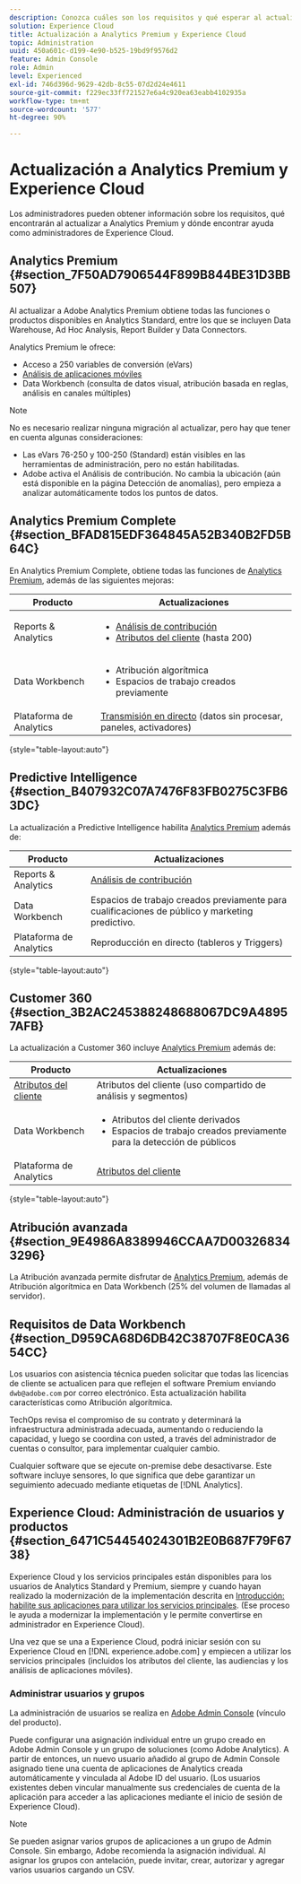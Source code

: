 ```yaml
---
description: Conozca cuáles son los requisitos y qué esperar al actualizar a Analytics Premium.
solution: Experience Cloud
title: Actualización a Analytics Premium y Experience Cloud
topic: Administration
uuid: 450a601c-d199-4e90-b525-19bd9f9576d2
feature: Admin Console
role: Admin
level: Experienced
exl-id: 746d396d-9629-42db-8c55-07d2d24e4611
source-git-commit: f229ec33ff721527e6a4c920ea63eabb4102935a
workflow-type: tm+mt
source-wordcount: '577'
ht-degree: 90%

---
```


# Actualización a Analytics Premium y Experience Cloud

Los administradores pueden obtener información sobre los requisitos, qué encontrarán al actualizar a Analytics Premium y dónde encontrar ayuda como administradores de Experience Cloud.

## Analytics Premium {#section_7F50AD7906544F899B844BE31D3BB507}

Al actualizar a Adobe Analytics Premium obtiene todas las funciones o productos disponibles en Analytics Standard, entre los que se incluyen Data Warehouse, Ad Hoc Analysis, Report Builder y Data Connectors.

Analytics Premium le ofrece:

* Acceso a 250 variables de conversión (eVars)
* [Análisis de aplicaciones móviles](https://experienceleague.adobe.com/docs/mobile-services/using/home.html?lang=es)
* Data Workbench (consulta de datos visual, atribución basada en reglas, análisis en canales múltiples)

>[!NOTE]
>
>No es necesario realizar ninguna migración al actualizar, pero hay que tener en cuenta algunas consideraciones:
>
>* Las eVars 76-250 y 100-250 (Standard) están visibles en las herramientas de administración, pero no están habilitadas.
>* Adobe activa el Análisis de contribución. No cambia la ubicación (aún está disponible en la página Detección de anomalías), pero empieza a analizar automáticamente todos los puntos de datos.

## Analytics Premium Complete {#section_BFAD815EDF364845A52B340B2FD5B64C}

En Analytics Premium Complete, obtiene todas las funciones de [Analytics Premium](upgrade-to-analytics-premium.md#section_7F50AD7906544F899B844BE31D3BB507), además de las siguientes mejoras:

| Producto | Actualizaciones |
|--- |--- |
| Reports &amp; Analytics | <ul><li>[Análisis de contribución](https://experienceleague.adobe.com/docs/analytics/analyze/analysis-workspace/virtual-analyst/contribution-analysis/ca-tokens.html?lang=es)</li><li>[Atributos del cliente](attributes.md#concept_ACFEE7C8B8E94875BA0825CDF4913AF1) (hasta 200)</li></ul> |
| Data Workbench | <ul><li>Atribución algorítmica</li><li>Espacios de trabajo creados previamente</li></ul> |
| Plataforma de Analytics | [Transmisión en directo](https://github.com/AdobeDocs/analytics-1.4-apis/blob/master/docs/live-stream-api/index.md) (datos sin procesar, paneles, activadores) |

{style="table-layout:auto"}

## Predictive Intelligence {#section_B407932C07A7476F83FB0275C3FB63DC}

La actualización a Predictive Intelligence habilita [Analytics Premium](upgrade-to-analytics-premium.md#section_7F50AD7906544F899B844BE31D3BB507) además de:

| Producto | Actualizaciones |
|---|---|
| Reports &amp; Analytics | [Análisis de contribución](https://experienceleague.adobe.com/docs/analytics/analyze/analysis-workspace/virtual-analyst/contribution-analysis/ca-tokens.html?lang=es) |
| Data Workbench | Espacios de trabajo creados previamente para cualificaciones de público y marketing predictivo. |
| Plataforma de Analytics | Reproducción en directo (tableros y Triggers) |

{style="table-layout:auto"}

## Customer 360 {#section_3B2AC245388248688067DC9A48957AFB}

La actualización a Customer 360 incluye [Analytics Premium](upgrade-to-analytics-premium.md#section_7F50AD7906544F899B844BE31D3BB507) además de:

| Producto | Actualizaciones |
|--- |--- |
| [Atributos del cliente](attributes.md) | Atributos del cliente (uso compartido de análisis y segmentos) |
| Data Workbench | <ul><li>Atributos del cliente derivados</li><li>Espacios de trabajo creados previamente para la detección de públicos</li></ul> |
| Plataforma de Analytics | [Atributos del cliente](attributes.md) |

{style="table-layout:auto"}

## Atribución avanzada {#section_9E4986A8389946CCAA7D003268343296}

La Atribución avanzada permite disfrutar de [Analytics Premium](upgrade-to-analytics-premium.md#section_7F50AD7906544F899B844BE31D3BB507), además de Atribución algorítmica en Data Workbench (25% del volumen de llamadas al servidor).

## Requisitos de Data Workbench {#section_D959CA68D6DB42C38707F8E0CA3654CC}

Los usuarios con asistencia técnica pueden solicitar que todas las licencias de cliente se actualicen para que reflejen el software Premium enviando `dwb@adobe.com` por correo electrónico. Esta actualización habilita características como Atribución algorítmica.

TechOps revisa el compromiso de su contrato y determinará la infraestructura administrada adecuada, aumentando o reduciendo la capacidad, y luego se coordina con usted, a través del administrador de cuentas o consultor, para implementar cualquier cambio.

Cualquier software que se ejecute on-premise debe desactivarse. Este software incluye sensores, lo que significa que debe garantizar un seguimiento adecuado mediante etiquetas de [!DNL Analytics].

## Experience Cloud: Administración de usuarios y productos {#section_6471C54454024301B2E0B687F79F6738}

Experience Cloud y los servicios principales están disponibles para los usuarios de Analytics Standard y Premium, siempre y cuando hayan realizado la modernización de la implementación descrita en [Introducción: habilite sus aplicaciones para utilizar los servicios principales](core-services.md#concept_07ED1D5C64234E77976E6D572E78FB9C). (Ese proceso le ayuda a modernizar la implementación y le permite convertirse en administrador en Experience Cloud).

Una vez que se una a Experience Cloud, podrá iniciar sesión con su Experience Cloud en [!DNL experience.adobe.com] y empiecen a utilizar los servicios principales (incluidos los atributos del cliente, las audiencias y los análisis de aplicaciones móviles).

### Administrar usuarios y grupos

La administración de usuarios se realiza en [Adobe Admin Console](https://helpx.adobe.com/es/enterprise/using/admin-console.html) (vínculo del producto).

Puede configurar una asignación individual entre un grupo creado en Adobe Admin Console y un grupo de soluciones (como Adobe Analytics). A partir de entonces, un nuevo usuario añadido al grupo de Admin Console asignado tiene una cuenta de aplicaciones de Analytics creada automáticamente y vinculada al Adobe ID del usuario. (Los usuarios existentes deben vincular manualmente sus credenciales de cuenta de la aplicación para acceder a las aplicaciones mediante el inicio de sesión de Experience Cloud).

>[!NOTE]
>
>Se pueden asignar varios grupos de aplicaciones a un grupo de Admin Console. Sin embargo, Adobe recomienda la asignación individual. Al asignar los grupos con antelación, puede invitar, crear, autorizar y agregar varios usuarios cargando un CSV.
